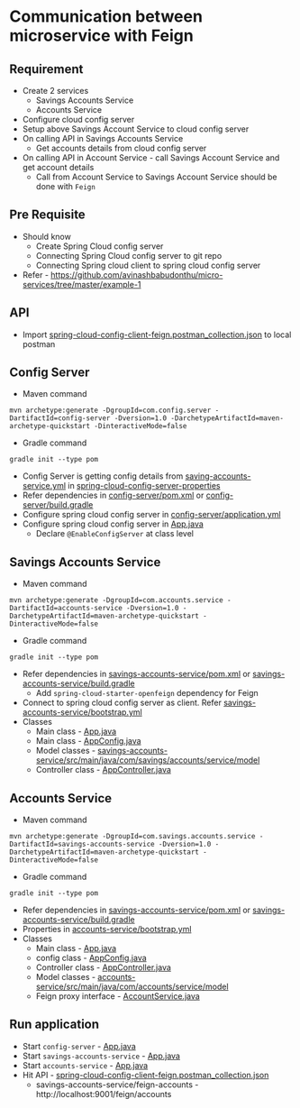 # Communication between microservice with Feign

## Requirement
* Create 2 services
	* Savings Accounts Service
	* Accounts Service
* Configure cloud config server
* Setup above Savings Account Service to cloud config server
* On calling API in Savings Accounts Service
	* Get accounts details from cloud config server
* On calling API in Account Service - call Savings Account Service and get account details
	* Call from Account Service to Savings Account Service should be done with `Feign`

## Pre Requisite
* Should know 
	* Create Spring Cloud config server
	* Connecting Spring Cloud config server to git repo
	* Connecting Spring cloud client to spring cloud config server
* Refer - https://github.com/avinashbabudonthu/micro-services/tree/master/example-1

## API
* Import [spring-cloud-config-client-feign.postman_collection.json](files/spring-cloud-config-client-feign.postman_collection.json) to local postman

## Config Server
* Maven command
```
mvn archetype:generate -DgroupId=com.config.server -DartifactId=config-server -Dversion=1.0 -DarchetypeArtifactId=maven-archetype-quickstart -DinteractiveMode=false
```
* Gradle command
```
gradle init --type pom
```
* Config Server is getting config details from [saving-accounts-service.yml](https://github.com/avinashbabudonthu/spring-cloud-config-server-properties/blob/master/savings-accounts-service.yml) in [spring-cloud-config-server-properties](https://github.com/avinashbabudonthu/spring-cloud-config-server-properties)
* Refer dependencies in [config-server/pom.xml](config-server/pom.xml) or [config-server/build.gradle](config-server/build.gradle)
* Configure spring cloud config server in [config-server/application.yml](config-server/src/main/resources/application.yml)
* Configure spring cloud config server in [App.java](config-server/src/main/java/com/config/server/App.java)
	* Declare `@EnableConfigServer` at class level


## Savings Accounts Service
* Maven command
```
mvn archetype:generate -DgroupId=com.accounts.service -DartifactId=accounts-service -Dversion=1.0 -DarchetypeArtifactId=maven-archetype-quickstart -DinteractiveMode=false
```
* Gradle command
```
gradle init --type pom
```
* Refer dependencies in [savings-accounts-service/pom.xml](savings-accounts-service/pom.xml) or [savings-accounts-service/build.gradle](savings-accounts-service/build.gradle)
	* Add `spring-cloud-starter-openfeign` dependency for Feign
* Connect to spring cloud config server as client. Refer [savings-accounts-service/bootstrap.yml](savings-accounts-service/src/main/resources/bootstrap.yml)
* Classes
	* Main class - [App.java](savings-accounts-service/src/main/java/com/savings/accounts/service/App.java)
	* Main class - [AppConfig.java](savings-accounts-service/src/main/java/com/savings/accounts/service/config/AppConfig.java)
	* Model classes - [savings-accounts-service/src/main/java/com/savings/accounts/service/model](savings-accounts-service/src/main/java/com/savings/accounts/service/model)
	* Controller class - [AppController.java](savings-accounts-service/src/main/java/com/savings/accounts/service/controller/AppController.java)

## Accounts Service
* Maven command
```
mvn archetype:generate -DgroupId=com.savings.accounts.service -DartifactId=savings-accounts-service -Dversion=1.0 -DarchetypeArtifactId=maven-archetype-quickstart -DinteractiveMode=false
```
* Gradle command
```
gradle init --type pom
```
* Refer dependencies in [savings-accounts-service/pom.xml](savings-accounts-service/pom.xml) or [savings-accounts-service/build.gradle](savings-accounts-service/build.gradle)
* Properties in [accounts-service/bootstrap.yml](accounts-service/src/main/resources/bootstrap.yml)
* Classes
	* Main class - [App.java](accounts-service/src/main/java/com/accounts/service/App.java)
	* config class - [AppConfig.java](accounts-service/src/main/java/com/accounts/service/config/AppConfig.java)
	* Controller class - [AppController.java](accounts-service/src/main/java/com/accounts/service/controller/AppController.java)
	* Model classes - [accounts-service/src/main/java/com/accounts/service/model](accounts-service/src/main/java/com/accounts/service/model)
	* Feign proxy interface - [AccountService.java](accounts-service/src/main/java/com/savings/accounts/service/rest/clients/AccountService.java)
	
## Run application
* Start `config-server` - [App.java](config-server/src/main/java/com/config/server/App.java)
* Start `savings-accounts-service` - [App.java](savings-accounts-service/src/main/java/com/savings/accounts/service/App.java)
* Start `accounts-service` - [App.java](accounts-service/src/main/java/com/accounts/service/App.java)
* Hit API - [spring-cloud-config-client-feign.postman_collection.json](files/spring-cloud-config-client-feign.postman_collection.json)
	* savings-accounts-service/feign-accounts - http://localhost:9001/feign/accounts